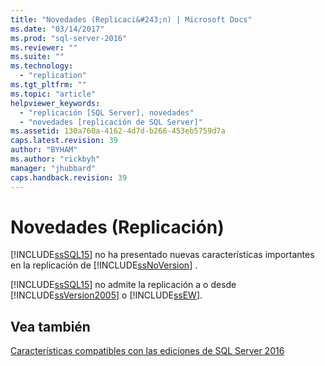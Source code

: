 ```yaml
---
title: "Novedades (Replicaci&#243;n) | Microsoft Docs"
ms.date: "03/14/2017"
ms.prod: "sql-server-2016"
ms.reviewer: ""
ms.suite: ""
ms.technology: 
  - "replication"
ms.tgt_pltfrm: ""
ms.topic: "article"
helpviewer_keywords: 
  - "replicación [SQL Server], novedades"
  - "novedades [replicación de SQL Server]"
ms.assetid: 130a760a-4162-4d7d-b266-453eb5759d7a
caps.latest.revision: 39
author: "BYHAM"
ms.author: "rickbyh"
manager: "jhubbard"
caps.handback.revision: 39
---
```

# Novedades (Replicaci&#243;n)
  [!INCLUDE[ssSQL15](../../includes/sssql15-md.md)] no ha presentado nuevas características importantes en la replicación de [!INCLUDE[ssNoVersion](../../includes/ssnoversion-md.md)] .  
  
 [!INCLUDE[ssSQL15](../../includes/sssql15-md.md)] no admite la replicación a o desde [!INCLUDE[ssVersion2005](../../includes/ssversion2005-md.md)] o [!INCLUDE[ssEW](../../includes/ssew-md.md)].  
  
## Vea también  
 [Características compatibles con las ediciones de SQL Server 2016](../Topic/Features%20Supported%20by%20the%20Editions%20of%20SQL%20Server%202016.md)  
  
  